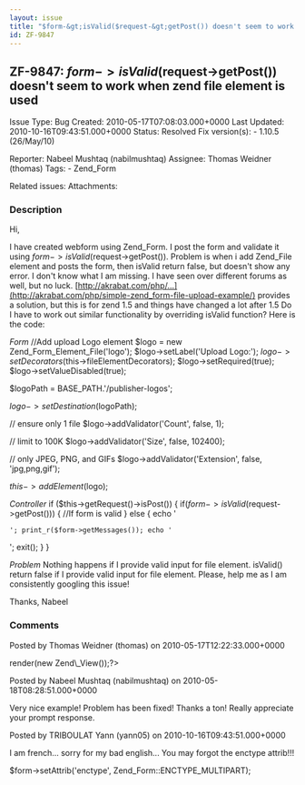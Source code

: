 ```yaml
---
layout: issue
title: "$form-&gt;isValid($request-&gt;getPost()) doesn't seem to work when zend file element is used"
id: ZF-9847
---
```


ZF-9847: $form->isValid($request->getPost()) doesn't seem to work when zend file element is used
------------------------------------------------------------------------------------------------

 Issue Type: Bug Created: 2010-05-17T07:08:03.000+0000 Last Updated: 2010-10-16T09:43:51.000+0000 Status: Resolved Fix version(s): - 1.10.5 (26/May/10)
 
 Reporter:  Nabeel Mushtaq (nabilmushtaq)  Assignee:  Thomas Weidner (thomas)  Tags: - Zend\_Form
 
 Related issues: 
 Attachments: 
### Description

Hi,

I have created webform using Zend\_Form. I post the form and validate it using $form->isValid($request->getPost()). Problem is when i add Zend\_File element and posts the form, then isValid return false, but doesn't show any error. I don't know what I am missing. I have seen over different forums as well, but no luck. [http://akrabat.com/php/…](http://akrabat.com/php/simple-zend_form-file-upload-example/) provides a solution, but this is for zend 1.5 and things have changed a lot after 1.5 Do I have to work out similar functionality by overriding isValid function? Here is the code:

_Form_ //Add upload Logo element $logo = new Zend\_Form\_Element\_File('logo'); $logo->setLabel('Upload Logo:'); $logo->setDecorators($this->fileElementDecorators); $logo->setRequired(true); $logo->setValueDisabled(true);

$logoPath = BASE\_PATH.'/publisher-logos';

$logo->setDestination($logoPath);

// ensure only 1 file $logo->addValidator('Count', false, 1);

// limit to 100K $logo->addValidator('Size', false, 102400);

// only JPEG, PNG, and GIFs $logo->addValidator('Extension', false, 'jpg,png,gif');

$this->addElement($logo);

_Controller_ if ($this->getRequest()->isPost()) { if($form->isValid($request->getPost())) { //If form is valid } else { echo '

 
    '; print_r($form->getMessages()); echo '

'; exit(); } }

_Problem_ Nothing happens if I provide valid input for file element. isValid() return false if I provide valid input for file element. Please, help me as I am consistently googling this issue!

Thanks, Nabeel

 

 

### Comments

Posted by Thomas Weidner (thomas) on 2010-05-17T12:22:33.000+0000

 <?php echo $form->render(new Zend\_View());?> 

 

Posted by Nabeel Mushtaq (nabilmushtaq) on 2010-05-18T08:28:51.000+0000

Very nice example! Problem has been fixed! Thanks a ton! Really appreciate your prompt response.

 

 

Posted by TRIBOULAT Yann (yann05) on 2010-10-16T09:43:51.000+0000

I am french... sorry for my bad english... You may forgot the enctype attrib!!!

$form->setAttrib('enctype', Zend\_Form::ENCTYPE\_MULTIPART);

 

 